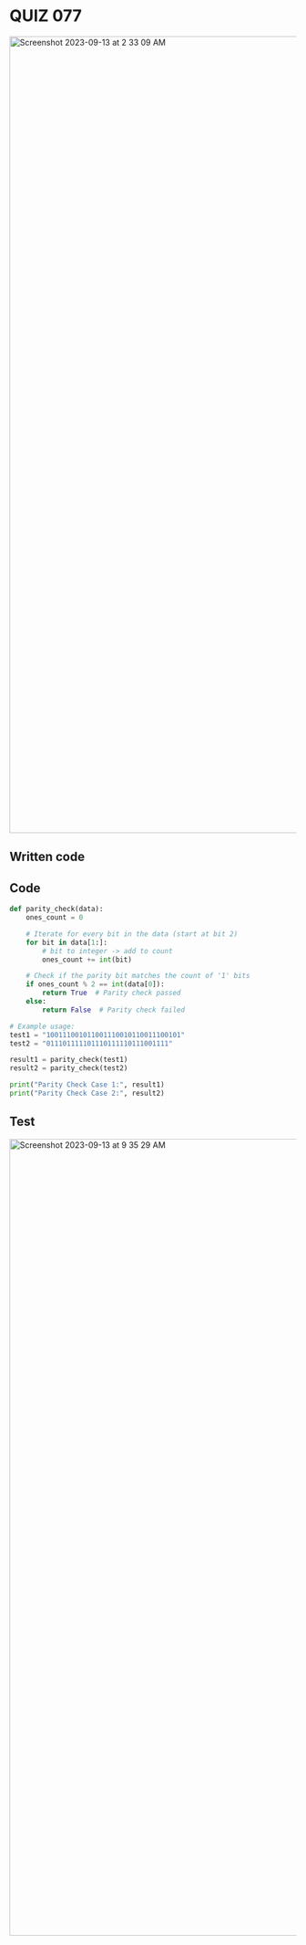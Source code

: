 # QUIZ 077

<img width="1396" alt="Screenshot 2023-09-13 at 2 33 09 AM" src="https://github.com/Madaniarias/Year-2/assets/111761417/ce9e8ac7-ec34-4872-a9dc-139e72d670a3">

## Written code


## Code

```.py
def parity_check(data):
    ones_count = 0

    # Iterate for every bit in the data (start at bit 2)
    for bit in data[1:]:
        # bit to integer -> add to count
        ones_count += int(bit)

    # Check if the parity bit matches the count of '1' bits
    if ones_count % 2 == int(data[0]):
        return True  # Parity check passed
    else:
        return False  # Parity check failed

# Example usage:
test1 = "100111001011001110010110011100101"
test2 = "011101111101110111110111001111"

result1 = parity_check(test1)
result2 = parity_check(test2)

print("Parity Check Case 1:", result1)
print("Parity Check Case 2:", result2)
```

## Test
<img width="1396" alt="Screenshot 2023-09-13 at 9 35 29 AM" src="https://github.com/Madaniarias/Year-2/assets/111761417/38f130c7-a0ff-4d22-955f-c8dae723b5f7">
